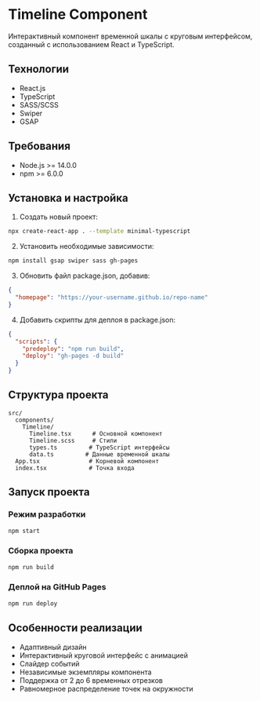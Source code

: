 # Timeline Component

Интерактивный компонент временной шкалы с круговым интерфейсом, созданный с использованием React и TypeScript.

## Технологии

- React.js
- TypeScript
- SASS/SCSS
- Swiper
- GSAP

## Требования

- Node.js >= 14.0.0
- npm >= 6.0.0

## Установка и настройка

1. Создать новый проект:
```bash
npx create-react-app . --template minimal-typescript
```

2. Установить необходимые зависимости:
```bash
npm install gsap swiper sass gh-pages
```

3. Обновить файл package.json, добавив:
```json
{
  "homepage": "https://your-username.github.io/repo-name"
}
```

4. Добавить скрипты для деплоя в package.json:
```json
{
  "scripts": {
    "predeploy": "npm run build",
    "deploy": "gh-pages -d build"
  }
}
```

## Структура проекта

```
src/
  components/
    Timeline/
      Timeline.tsx      # Основной компонент
      Timeline.scss     # Стили
      types.ts         # TypeScript интерфейсы
      data.ts         # Данные временной шкалы
  App.tsx              # Корневой компонент
  index.tsx            # Точка входа
```

## Запуск проекта

### Режим разработки
```bash
npm start
```

### Сборка проекта
```bash
npm run build
```

### Деплой на GitHub Pages
```bash
npm run deploy
```

## Особенности реализации

- Адаптивный дизайн
- Интерактивный круговой интерфейс с анимацией
- Слайдер событий
- Независимые экземпляры компонента
- Поддержка от 2 до 6 временных отрезков
- Равномерное распределение точек на окружности